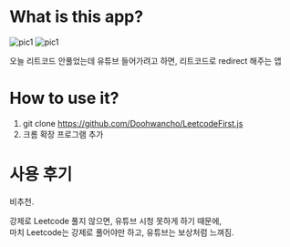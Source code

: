 
# What is this app?

![pic1](https://github.com/Doohwancho/LeetcodeFirst.js/blob/master/document/picture1.png)
![pic1](https://github.com/Doohwancho/LeetcodeFirst.js/blob/master/document/picture2.png)

오늘 리트코드 안풀었는데 유튜브 들어가려고 하면, 
리트코드로 redirect 해주는 앱


# How to use it?
1. git clone https://github.com/Doohwancho/LeetcodeFirst.js
2. 크롬 확장 프로그램 추가


# 사용 후기

비추천.

강제로 Leetcode 풀지 않으면, 유튜브 시청 못하게 하기 때문에,\
마치 Leetcode는 강제로 풀어야만 하고, 유튜브는 보상처럼 느껴짐.


